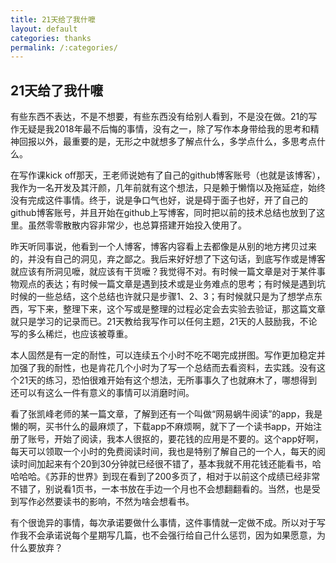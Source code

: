 ```yaml
---
title: 21天给了我什嚒
layout: default
categories: thanks
permalink: /:categories/
---
```


## 21天给了我什嚒

有些东西不表达，不是不想要，有些东西没有给别人看到，不是没在做。21的写作无疑是我2018年最不后悔的事情，没有之一，除了写作本身带给我的思考和精神回报以外，最重要的是，无形之中就想多了解点什么，多学点什么，多思考点什么。

在写作课kick off那天，王老师说她有了自己的github博客账号（也就是该博客），我作为一名开发及其汗颜，几年前就有这个想法，只是赖于懒惰以及拖延症，始终没有完成这件事情。终于，说是争口气也好，说是碍于面子也好，开了自己的github博客账号，并且开始在github上写博客，同时把以前的技术总结也放到了这里。虽然零零散散内容非常少，也总算搭建开始投入使用了。

昨天听同事说，他看到一个人博客，博客内容看上去都像是从别的地方拷贝过来的，并没有自己的洞见，弃之鄙之。我后来好好想了下这句话，到底写作或是博客就应该有所洞见嚒，就应该有干货嚒？我觉得不对。有时候一篇文章是对于某件事物观点的表达；有时候一篇文章是遇到技术或是业务难点的思考；有时候是遇到坑时候的一些总结，这个总结也许就只是步骤1、2、3；有时候就只是为了想学点东西，写下来，整理下来，这个写或是整理的过程必定会去实验去验证，那这篇文章就只是学习的记录而已。21天教给我写作可以任何主题，21天的人鼓励我，不论写的多么稀烂，也应该被尊重。

本人固然是有一定的耐性，可以连续五个小时不吃不喝完成拼图。写作更加稳定并加强了我的耐性，也是肯花几个小时为了写一个总结而去看资料，去实践。没有这个21天的练习，恐怕很难开始有这个想法，无所事事久了也就麻木了，哪想得到还可以有这么一件有意义的事情可以消磨时间。

看了张凯峰老师的某一篇文章，了解到还有一个叫做“网易蜗牛阅读”的app，我是懒的啊，买书什么的最麻烦了，下载app不麻烦啊，就下了一个读书app，开始注册了账号，开始了阅读，我本人很抠的，要花钱的应用是不要的。这个app好啊，每天可以领取一个小时的免费阅读时间，我也是特别了解自己的一个人，每天的阅读时间加起来有个20到30分钟就已经很不错了，基本我就不用花钱还能看书，哈哈哈哈。《苏菲的世界》到现在看到了200多页了，相对于以前这个成绩已经非常不错了，别说看1页书，一本书放在手边一个月也不会想翻翻看的。当然，也是受到写作必然要读书的影响，不然为啥会想看书。

有个很诡异的事情，每次承诺要做什么事情，这件事情就一定做不成。所以对于写作我不会承诺说每个星期写几篇，也不会强行给自己什么惩罚，因为如果愿意，为什么要放弃？
